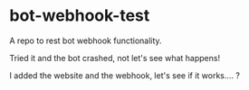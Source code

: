 # bot-webhook-test
A repo to rest bot webhook functionality.

Tried it and the bot crashed, not let's see what happens!

I added the website and the webhook, let's see if it works.... ?
